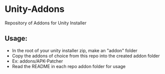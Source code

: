 # Unity-Addons
Repository of Addons for Unity Installer
## Usage:
* In the root of your unity installer zip, make an "addon" folder
* Copy the addons of choice from this repo into the created addon folder
* Ex: addons/APK-Patcher
* Read the README in each repo addon folder for usage